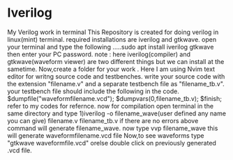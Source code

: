 # Iverilog
My Verilog work in terminal 
This Repository is created for doing verilog in linux(mint) terminal.
required installations are iverilog and gtkwave.
open your terminal and type the following
.....sudo apt install iverilog gtkwave then enter your PC password.
note : here iverilog(compiler) and gtkwave(waveform viewer) are two different things but we can install at the sametime.
Now,create a folder for your work .
Here I am using Nvim text editor for writng source code and testbenches.
write your source code with the extension "filename.v" and a separate testbench file as "filename_tb.v".
your testbench file should include the following in the code.
$dumpfile("waveformfilename.vcd");
$dumpvars(0,filename_tb.v);
$finish;
refer to my codes for refernce.
now for compilation
open terminal in the same directory and type
1)iverilog -o filename_wave(user defined any name you can give) filename.v filename_tb.v
if there are no errors above command will generate filename_wave.
now type     vvp filename_wave
this will generate waveformfilename.vcd file
Now,to see waveforms type "gtkwave waveformfile.vcd" orelse double click on previously generated .vcd file.
